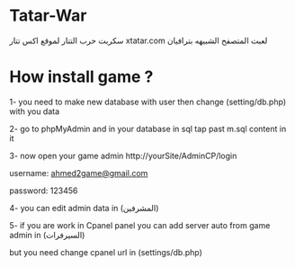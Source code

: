 # Tatar-War


سكربت حرب التتار لموقع اكس تتار xtatar.com لعبت المتصفح الشبيهه بترافيان

# How install game ?
1- you need to make new database with user then change (setting/db.php) with you data


2- go to phpMyAdmin and in your database in sql tap past m.sql content in it


3- now open your game admin http://yourSite/AdminCP/login

username: ahmed2game@gmail.com

password: 123456

4- you can edit admin data in (المشرفين) 

5- if you are work in Cpanel panel you can add server auto from game admin in (السيرفرات)

but you need change cpanel url in (settings/db.php) 
